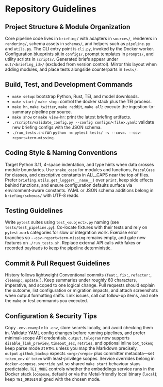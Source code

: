 # Repository Guidelines

## Project Structure & Module Organization
Core pipeline code lives in `briefing/` with adapters in `sources/`, renderers in `rendering/`, schema assets in `schemas/`, and helpers such as `pipeline.py` and `utils.py`. The CLI entry point is `cli.py`, invoked by the Docker worker. Configuration blueprints sit in `configs/`, prompt templates in `prompts/`, and utility scripts in `scripts/`. Generated briefs appear under `out/<briefing_id>/` (excluded from version control). Mirror this layout when adding modules, and place tests alongside counterparts in `tests/`.

## Build, Test, and Development Commands
- `make setup`: bootstrap Python, Rust, TEI, and model downloads.
- `make start` / `make stop`: control the docker stack plus the TEI process.
- `make hn`, `make twitter`, `make reddit`, `make all`: execute the ingestion-to-summary pipeline per source.
- `make show` or `make view-hn`: print the latest briefing artifacts.
- `./scripts/validate_config.py --config configs/<file>.yaml`: validate new briefing configs with the JSON schema.
- `./run_tests.sh`: run `python -m pytest tests/ -v --cov=. --cov-report=term-missing`.

## Coding Style & Naming Conventions
Target Python 3.11, 4-space indentation, and type hints when data crosses module boundaries. Use `snake_case` for modules and functions, `PascalCase` for classes, and descriptive constants in ALL_CAPS near the top of files. Prefer `briefing.utils.get_logger(__name__)` over `print`, keep side effects behind functions, and ensure configuration defaults surface via environment-aware constants. YAML or JSON schema additions belong in `briefing/schemas/` with UTF-8 reads.

## Testing Guidelines
Write `pytest` suites using `test_<subject>.py` naming (see `tests/test_pipeline.py`). Co-locate fixtures with their tests and rely on `pytest.mark` categories for slow or integration work. Exercise error branches so `--cov-report=term-missing` remains empty, and gate new features on `./run_tests.sh`. Replace external API calls with fakes or recorded payloads to keep the pipeline deterministic.

## Commit & Pull Request Guidelines
History follows lightweight Conventional commits (`feat:`, `fix:`, `refactor:`, `cleanup:`, `update:`). Keep summaries under roughly 60 characters, imperative, and scoped to one logical change. Pull requests should explain the outcome, list configuration or migration impacts, and attach screenshots when output formatting shifts. Link issues, call out follow-up items, and note the `make` or test commands you executed.

## Configuration & Security Tips
Copy `.env.example` to `.env`, store secrets locally, and avoid checking them in. Validate YAML config changes before running pipelines, and prefer minimal-scope API credentials. `output.telegram` now supports `disable_link_preview`, `timeout_sec`, `retries`, and optional inline `bot_token`; keep parse mode at `HTML` unless you map the Markdown precisely. `output.github_backup` expects `<org>/<repo>` plus committer metadata—set `token_env` or `token` with least-privilege scopes. Service overrides belong in `docker-compose.override.yml` so shared `make start` behaviour stays predictable.
`TEI_MODE` controls whether the embeddings service runs in the Docker stack (`compose`, default) or via the Metal-friendly local binary (`local`); keep `TEI_ORIGIN` aligned with the chosen mode.
